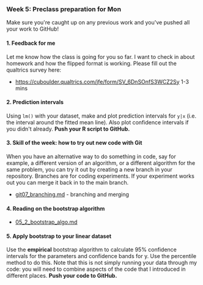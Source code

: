 ### Week 5: Preclass preparation for Mon

Make sure you're caught up on any previous work and you've pushed all your work to GitHub!



#### 1. Feedback for me

Let me know how the class is going for you so far. I want to check in about homework and how the flipped format is working. Please fill out the qualtrics survey here:

   * https://cuboulder.qualtrics.com/jfe/form/SV_6DnSOnfS3WCZ2Sy 1-3 mins



#### 2. Prediction intervals

Using `lm()` with your dataset, make and plot prediction intervals for `y|x` (i.e. the interval around the fitted mean line). Also plot confidence intervals if you didn't already.  **Push your R script to GitHub.**



#### 3. Skill of the week: how to try out new code with Git

When you have an alternative way to do something in code, say for example, a different version of an algorithm, or a different algorithm for the same problem, you can try it out by creating a new branch in your repository. Branches are for coding experiments. If your experiment works out you can merge it back in to the main branch.

   * [git07_branching.md](skills_tutorials/git07_branching.md) - branching and merging



#### 4. Reading on the bootstrap algorithm

   * [05_2_bootstrap_algo.md](05_2_bootstrap_algo.md)



#### 5. Apply bootstrap to your linear dataset

Use the **empirical** bootstrap algorithm to calculate 95% confidence intervals for the parameters and confidence bands for y. Use the percentile method to do this. Note that this is not simply running your data through my code: you will need to combine aspects of the code that I introduced in different places. **Push your code to GitHub.**

